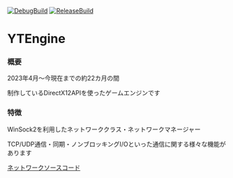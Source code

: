 [![DebugBuild](https://github.com/JMacfield/YTEngine/actions/workflows/DebugBuild.yml/badge.svg)](https://github.com/JMacfield/YTEngine/actions/workflows/DebugBuild.yml)
[![ReleaseBuild](https://github.com/JMacfield/YTEngine/actions/workflows/ReleaseBuild.yml/badge.svg)](https://github.com/JMacfield/YTEngine/actions/workflows/ReleaseBuild.yml)
# YTEngine
### 概要
2023年4月～今現在までの約22カ月の間


制作しているDirectX12APIを使ったゲームエンジンです
### 特徴
WinSock2を利用したネットワーククラス・ネットワークマネージャー


TCP/UDP通信・同期・ノンブロッキングI/Oといった通信に関する様々な機能があります

[ネットワークソースコード](https://github.com/JMacfield/YTEngine/tree/UnravelMaster/Network)


